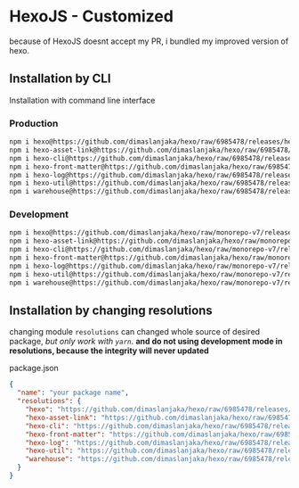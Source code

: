 # HexoJS - Customized
because of HexoJS doesnt accept my PR, i bundled my improved version of hexo.

## Installation by CLI
Installation with command line interface

### Production

```bash
npm i hexo@https://github.com/dimaslanjaka/hexo/raw/6985478/releases/hexo.tgz
npm i hexo-asset-link@https://github.com/dimaslanjaka/hexo/raw/6985478/releases/hexo-asset-link.tgz
npm i hexo-cli@https://github.com/dimaslanjaka/hexo/raw/6985478/releases/hexo-cli.tgz
npm i hexo-front-matter@https://github.com/dimaslanjaka/hexo/raw/6985478/releases/hexo-front-matter.tgz
npm i hexo-log@https://github.com/dimaslanjaka/hexo/raw/6985478/releases/hexo-log.tgz
npm i hexo-util@https://github.com/dimaslanjaka/hexo/raw/6985478/releases/hexo-util.tgz
npm i warehouse@https://github.com/dimaslanjaka/hexo/raw/6985478/releases/warehouse.tgz
```

### Development

```bash
npm i hexo@https://github.com/dimaslanjaka/hexo/raw/monorepo-v7/releases/hexo.tgz
npm i hexo-asset-link@https://github.com/dimaslanjaka/hexo/raw/monorepo-v7/releases/hexo-asset-link.tgz
npm i hexo-cli@https://github.com/dimaslanjaka/hexo/raw/monorepo-v7/releases/hexo-cli.tgz
npm i hexo-front-matter@https://github.com/dimaslanjaka/hexo/raw/monorepo-v7/releases/hexo-front-matter.tgz
npm i hexo-log@https://github.com/dimaslanjaka/hexo/raw/monorepo-v7/releases/hexo-log.tgz
npm i hexo-util@https://github.com/dimaslanjaka/hexo/raw/monorepo-v7/releases/hexo-util.tgz
npm i warehouse@https://github.com/dimaslanjaka/hexo/raw/monorepo-v7/releases/warehouse.tgz
```

## Installation by changing resolutions
changing module `resolutions` can changed whole source of desired package, _but only work with `yarn`_. **and do not using development mode in resolutions, because the integrity will never updated**

package.json
```json
{
  "name": "your package name",
  "resolutions": {
    "hexo": "https://github.com/dimaslanjaka/hexo/raw/6985478/releases/hexo.tgz",
    "hexo-asset-link": "https://github.com/dimaslanjaka/hexo/raw/6985478/releases/hexo-asset-link.tgz",
    "hexo-cli": "https://github.com/dimaslanjaka/hexo/raw/6985478/releases/hexo-cli.tgz",
    "hexo-front-matter": "https://github.com/dimaslanjaka/hexo/raw/6985478/releases/hexo-front-matter.tgz",
    "hexo-log": "https://github.com/dimaslanjaka/hexo/raw/6985478/releases/hexo-log.tgz",
    "hexo-util": "https://github.com/dimaslanjaka/hexo/raw/6985478/releases/hexo-util.tgz",
    "warehouse": "https://github.com/dimaslanjaka/hexo/raw/6985478/releases/warehouse.tgz"
  }
}
```